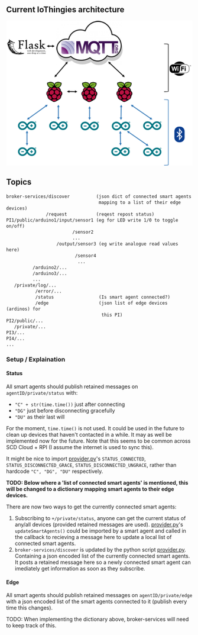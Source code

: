 ## Current IoThingies architecture

![](Architecture.png)


## Topics
```
broker-services/discover          (json dict of connected smart agents
                                   mapping to a list of their edge devices)
               /request           (reqest repost status)
PI1/public/arduino1/input/sensor1 (eg for LED write 1/0 to toggle on/off)
                         /sensor2
                         ...
                   /output/sensor3 (eg write analogue read values here)
                          /sensor4
                           ...
          /arduino2/...
          /arduino3/...
          ...
   /private/log/...
           /error/...
           /status                 (Is smart agent connected?)
           /edge                   (json list of edge devices (ardinos) for
                                    this PI)
PI2/public/...
   /private/...
PI3/...
PI4/...
...
```

### Setup / Explaination

#### Status
All smart agents should publish retained messages on `agentID/private/status`
with:
- `"C" + str(time.time())` just after connecting
- `"DG"` just before disconnecting gracefully
- `"DU"` as their last will

For the moment, `time.time()` is not used. It could be used in the future to clean up devices that haven't contacted in a while. It may as well be implemented now for the future. Note that this seems to be common across SCD Cloud + RPI (I assume the internet is used to sync this).

It might be nice to import [provider.py](MQTT/Cloud/broker-services/provider.py)'s `STATUS_CONNECTED`, `STATUS_DISCONNECTED_GRACE`, `STATUS_DISCONNECTED_UNGRACE`,  rather than hardcode `"C", "DG", "DU"` respectively.

**TODO: Below where a 'list of connected smart agents' is mentioned, this will be changed to a dictionary mapping smart agents to their edge devices.**

There are now two ways to get the currently connected smart agents:

1. Subscribing to `+/private/status`, anyone can get the current status of any/all devices (provided retained messages are used). [provider.py](MQTT/Cloud/broker-services/provider.py)'s `updateSmartAgents()` could be imported by a smart agent and called in the callback to recieving a message here to update a local list of connected smart agents.
2. `broker-services/discover` is updated by the python script [provider.py](MQTT/Cloud/broker-services/provider.py). Containing a json encoded list of the currently connected smart agents. It posts a retained message here so a newly connected smart agent can imediately get information as soon as they subscribe.

#### Edge

All smart agents should publish retained messages on `agentID/private/edge` with a json encoded list of the smart agents connected to it (publish every time this changes).

TODO: When implementing the dictionary above, broker-services will need to keep track of this.
